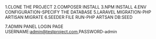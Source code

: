 1.CLONE THE PROJECT
2.COMPOSER INSTALL
3.NPM INSTALL
4.ENV CONFIGURATION-SPECIFY THE DATABASE
5.LARAVEL MIGRATION-PHP ARTISAN MIGRATE
6.SEEDER FILE RUN-PHP ARTSAN DB:SEED

7.ADMIN PANEL LOGIN PAGE
    USERNAME:admin@testproject.com,PASSWORD-admin
